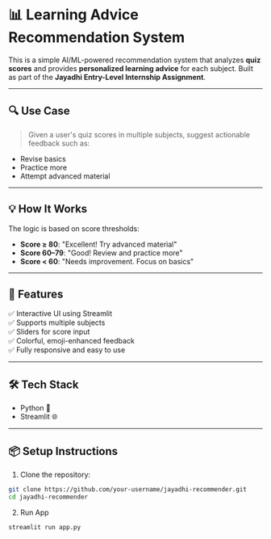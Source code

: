 # 📊 Learning Advice Recommendation System

This is a simple AI/ML-powered recommendation system that analyzes **quiz scores** and provides **personalized learning advice** for each subject. Built as part of the **Jayadhi Entry-Level Internship Assignment**.

---

## 🔍 Use Case

> Given a user's quiz scores in multiple subjects, suggest actionable feedback such as:
- Revise basics
- Practice more
- Attempt advanced material

---

## 💡 How It Works

The logic is based on score thresholds:
- **Score ≥ 80**: "Excellent! Try advanced material"
- **Score 60–79**: "Good! Review and practice more"
- **Score < 60**: "Needs improvement. Focus on basics"

---

## 🚀 Features

✅ Interactive UI using Streamlit  
✅ Supports multiple subjects  
✅ Sliders for score input  
✅ Colorful, emoji-enhanced feedback  
✅ Fully responsive and easy to use

---

## 🛠️ Tech Stack

- Python 🐍
- Streamlit 🌐

---

## 📦 Setup Instructions

1. Clone the repository:
```bash
git clone https://github.com/your-username/jayadhi-recommender.git
cd jayadhi-recommender
```
2. Run App
```bash
streamlit run app.py
```
